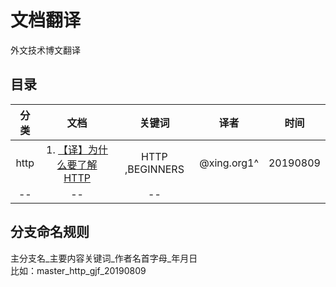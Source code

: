 # 文档翻译
外文技术博文翻译

## 目录
分类 | 文档 |关键词| 译者 | 时间
:--: | :--: |:--:| :--: | :--:
http | 1. [【译】为什么要了解HTTP](./http/为什么要了解HTTP.md) |HTTP ,BEGINNERS| @xing.org1^ | 20190809
-- | -- | --

## 分支命名规则
主分支名_主要内容关键词_作者名首字母_年月日  
比如：master_http_gjf_20190809
